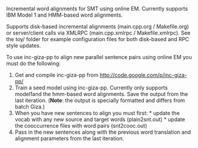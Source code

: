 Incremental word alignments for SMT using online EM.
Currently supports IBM Model 1 and HMM-based word
alignments.

Supports disk-based incremental alignments (main.cpp.org / Makefile.org)
or server/client calls via XMLRPC (main.cpp.xmlrpc / Makefile.xmlrpc).
See the toy/ folder for example configuration files for
both disk-based and RPC style updates.

To use inc-giza-pp to align new parallel sentence pairs using
online EM you must do the following:

  1. Get and compile inc-giza-pp from http://code.google.com/p/inc-giza-pp/
  1. Train a seed model using inc-giza-pp. Currently only supports model1and the hmm-based word alignments. Save the output from the last iteration. (**Note**: the output is specially formatted and differs from batch Giza.)
  1. When you have new sentences to align you must first:
    * update the vocab with any new source and target words (plain2snt.out)
    * update the cooccurrence files with word pairs (snt2cooc.out)
  1. Pass in the new sentences along with the previous word translation and alignment parameters from the last iteration.